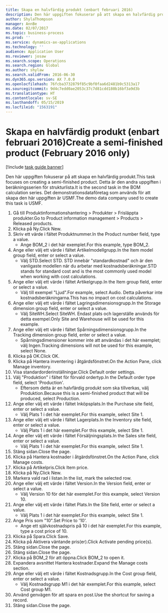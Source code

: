 ```yaml
---
title: Skapa en halvfärdig produkt (enbart februari 2016)
description: Den här uppgiften fokuserar på att skapa en halvfärdig produkt.
author: ShylaThompson
manager: AnnBe
ms.date: 02/07/2017
ms.topic: business-process
ms.prod: ''
ms.service: dynamics-ax-applications
ms.technology: ''
audience: Application User
ms.reviewer: josaw
ms.search.scope: Operations
ms.search.region: Global
ms.author: shylaw
ms.search.validFrom: 2016-06-30
ms.dyn365.ops.version: AX 7.0.0
ms.openlocfilehash: 76fcba3732879f85c9bf0faa6d2481b9c5313a17
ms.sourcegitcommit: 9d4c7edd0ae2053c37c7d81cdd180b16bf3a9d3b
ms.translationtype: HT
ms.contentlocale: sv-SE
ms.lasthandoff: 05/15/2019
ms.locfileid: "1563191"
---
```

# <a name="create-a-semi-finished-product-february-2016-only"></a><span data-ttu-id="53727-103">Skapa en halvfärdig produkt (enbart februari 2016)</span><span class="sxs-lookup"><span data-stu-id="53727-103">Create a semi-finished product (February 2016 only)</span></span>

[!include [task guide banner](../../includes/task-guide-banner.md)]

<span data-ttu-id="53727-104">Den här uppgiften fokuserar på att skapa en halvfärdig produkt.</span><span class="sxs-lookup"><span data-stu-id="53727-104">This task focuses on creating a semi-finished product.</span></span> <span data-ttu-id="53727-105">Detta är den andra uppgiften i beräkningsserien för strukturlista.</span><span class="sxs-lookup"><span data-stu-id="53727-105">It is the second task in the BOM calculation series.</span></span> <span data-ttu-id="53727-106">Det demonstrationsdataföretag som används för att skapa den här uppgiften är USMF.</span><span class="sxs-lookup"><span data-stu-id="53727-106">The demo data company used to create this task is USMF.</span></span>

1. <span data-ttu-id="53727-107">Gå till Produktinformationshantering > Produkter > Frisläppta produkter.</span><span class="sxs-lookup"><span data-stu-id="53727-107">Go to Product information management > Products > Released products.</span></span>
2. <span data-ttu-id="53727-108">Klicka på Ny.</span><span class="sxs-lookup"><span data-stu-id="53727-108">Click New.</span></span>
3. <span data-ttu-id="53727-109">Skriv ett värde i fältet Produktnummer.</span><span class="sxs-lookup"><span data-stu-id="53727-109">In the Product number field, type a value.</span></span>
    * <span data-ttu-id="53727-110">Ange BOM_2 i det här exemplet.</span><span class="sxs-lookup"><span data-stu-id="53727-110">For this example, type BOM_2.</span></span>  
4. <span data-ttu-id="53727-111">Ange eller välj ett värde i fältet Artikelmodellgrupp.</span><span class="sxs-lookup"><span data-stu-id="53727-111">In the Item model group field, enter or select a value.</span></span>
    * <span data-ttu-id="53727-112">Välj STD.</span><span class="sxs-lookup"><span data-stu-id="53727-112">Select STD.</span></span> <span data-ttu-id="53727-113">STD innebär "standardkostnad" och är den vanligaste modellen när du arbetar med kostnadsberäkningar.</span><span class="sxs-lookup"><span data-stu-id="53727-113">STD stands for standard cost and is the most commonly used model when working with cost calculations.</span></span>  
5. <span data-ttu-id="53727-114">Ange eller välj ett värde i fältet Artikelgrupp.</span><span class="sxs-lookup"><span data-stu-id="53727-114">In the Item group field, enter or select a value.</span></span>
    * <span data-ttu-id="53727-115">Välj till exempel "Ljud".</span><span class="sxs-lookup"><span data-stu-id="53727-115">For example, select Audio.</span></span> <span data-ttu-id="53727-116">Detta påverkar inte kostnadsberäkningarna.</span><span class="sxs-lookup"><span data-stu-id="53727-116">This has no impact on cost calculations.</span></span>  
6. <span data-ttu-id="53727-117">Ange eller välj ett värde i fältet Lagringsdimensionsgrupp.</span><span class="sxs-lookup"><span data-stu-id="53727-117">In the Storage dimension group field, enter or select a value.</span></span>
    * <span data-ttu-id="53727-118">Välj SiteWH.</span><span class="sxs-lookup"><span data-stu-id="53727-118">Select SiteWH.</span></span> <span data-ttu-id="53727-119">Endast plats och lagerställe används för detta exempel.</span><span class="sxs-lookup"><span data-stu-id="53727-119">Only Site and Warehouse will be used for this example.</span></span>  
7. <span data-ttu-id="53727-120">Ange eller välj ett värde i fältet Spårningsdimensionsgrupp.</span><span class="sxs-lookup"><span data-stu-id="53727-120">In the Tracking dimension group field, enter or select a value.</span></span>
    * <span data-ttu-id="53727-121">Spårningsdimensioner kommer inte att användas i det här exemplet; välj Ingen.</span><span class="sxs-lookup"><span data-stu-id="53727-121">Tracking dimensions will not be used for this example, select None.</span></span>  
8. <span data-ttu-id="53727-122">Klicka på OK.</span><span class="sxs-lookup"><span data-stu-id="53727-122">Click OK.</span></span>
9. <span data-ttu-id="53727-123">Klicka på Hantera inventering i åtgärdsfönstret.</span><span class="sxs-lookup"><span data-stu-id="53727-123">On the Action Pane, click Manage inventory.</span></span>
10. <span data-ttu-id="53727-124">Visa standardorderinställningar.</span><span class="sxs-lookup"><span data-stu-id="53727-124">Click Default order settings.</span></span>
11. <span data-ttu-id="53727-125">Välj "Produktion" i fältet för förvald ordertyp.</span><span class="sxs-lookup"><span data-stu-id="53727-125">In the Default order type field, select 'Production'.</span></span>
    * <span data-ttu-id="53727-126">Eftersom detta är en halvfärdig produkt som ska tillverkas, välj Produktion.</span><span class="sxs-lookup"><span data-stu-id="53727-126">Because this is a semi-finished product that will be produced, select Production.</span></span>  
12. <span data-ttu-id="53727-127">Ange eller välj ett värde i fältet Inköpsplats.</span><span class="sxs-lookup"><span data-stu-id="53727-127">In the Purchase site field, enter or select a value.</span></span>
    * <span data-ttu-id="53727-128">Välj Plats 1 i det här exemplet.</span><span class="sxs-lookup"><span data-stu-id="53727-128">For this example, select Site 1.</span></span>  
13. <span data-ttu-id="53727-129">Ange eller välj ett värde i fältet Lagerplats.</span><span class="sxs-lookup"><span data-stu-id="53727-129">In the Inventory site field, enter or select a value.</span></span>
    * <span data-ttu-id="53727-130">Välj Plats 1 i det här exemplet.</span><span class="sxs-lookup"><span data-stu-id="53727-130">For this example, select Site 1.</span></span>  
14. <span data-ttu-id="53727-131">Ange eller välj ett värde i fältet Försäljningsplats.</span><span class="sxs-lookup"><span data-stu-id="53727-131">In the Sales site field, enter or select a value.</span></span>
    * <span data-ttu-id="53727-132">Välj Plats 1 i det här exemplet.</span><span class="sxs-lookup"><span data-stu-id="53727-132">For this example, select Site 1.</span></span>  
15. <span data-ttu-id="53727-133">Stäng sidan.</span><span class="sxs-lookup"><span data-stu-id="53727-133">Close the page.</span></span>
16. <span data-ttu-id="53727-134">Klicka på Hantera kostnader i åtgärdsfönstret.</span><span class="sxs-lookup"><span data-stu-id="53727-134">On the Action Pane, click Manage costs.</span></span>
17. <span data-ttu-id="53727-135">Klicka på Artikelpris.</span><span class="sxs-lookup"><span data-stu-id="53727-135">Click Item price.</span></span>
18. <span data-ttu-id="53727-136">Klicka på Ny.</span><span class="sxs-lookup"><span data-stu-id="53727-136">Click New.</span></span>
19. <span data-ttu-id="53727-137">Markera vald rad i listan.</span><span class="sxs-lookup"><span data-stu-id="53727-137">In the list, mark the selected row.</span></span>
20. <span data-ttu-id="53727-138">Ange eller välj ett värde i fältet Version.</span><span class="sxs-lookup"><span data-stu-id="53727-138">In the Version field, enter or select a value.</span></span>
    * <span data-ttu-id="53727-139">Välj Version 10 för det här exemplet.</span><span class="sxs-lookup"><span data-stu-id="53727-139">For this example, select Version 10.</span></span>  
21. <span data-ttu-id="53727-140">Ange eller välj ett värde i fältet Plats.</span><span class="sxs-lookup"><span data-stu-id="53727-140">In the Site field, enter or select a value.</span></span>
    * <span data-ttu-id="53727-141">Välj Plats 1 i det här exemplet.</span><span class="sxs-lookup"><span data-stu-id="53727-141">For this example, select Site 1.</span></span>  
22. <span data-ttu-id="53727-142">Ange Pris som "10".</span><span class="sxs-lookup"><span data-stu-id="53727-142">Set Price to '10'.</span></span>
    * <span data-ttu-id="53727-143">Ange ett självkostnadspris på 10 i det här exemplet.</span><span class="sxs-lookup"><span data-stu-id="53727-143">For this example, type a cost price of 10.</span></span>  
23. <span data-ttu-id="53727-144">Klicka på Spara.</span><span class="sxs-lookup"><span data-stu-id="53727-144">Click Save.</span></span>
24. <span data-ttu-id="53727-145">Klicka på Aktivera väntande pris(er).</span><span class="sxs-lookup"><span data-stu-id="53727-145">Click Activate pending price(s).</span></span>
25. <span data-ttu-id="53727-146">Stäng sidan.</span><span class="sxs-lookup"><span data-stu-id="53727-146">Close the page.</span></span>
26. <span data-ttu-id="53727-147">Stäng sidan.</span><span class="sxs-lookup"><span data-stu-id="53727-147">Close the page.</span></span>
27. <span data-ttu-id="53727-148">Klicka på BOM_2 för att öppna.</span><span class="sxs-lookup"><span data-stu-id="53727-148">Click BOM_2 to open it.</span></span>
28. <span data-ttu-id="53727-149">Expandera avsnittet Hantera kostnader.</span><span class="sxs-lookup"><span data-stu-id="53727-149">Expand the Manage costs section.</span></span>
29. <span data-ttu-id="53727-150">Ange eller välj ett värde i fältet Kostnadsgrupp.</span><span class="sxs-lookup"><span data-stu-id="53727-150">In the Cost group field, enter or select a value.</span></span>
    * <span data-ttu-id="53727-151">Välj Kostnadsgrupp M1 i det här exemplet.</span><span class="sxs-lookup"><span data-stu-id="53727-151">For this example, select Cost group M1.</span></span>  
30. <span data-ttu-id="53727-152">Använd genvägen för att spara en post.</span><span class="sxs-lookup"><span data-stu-id="53727-152">Use the shortcut for saving a record.</span></span>
31. <span data-ttu-id="53727-153">Stäng sidan.</span><span class="sxs-lookup"><span data-stu-id="53727-153">Close the page.</span></span>


